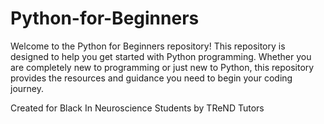 # Python-for-Beginners
Welcome to the Python for Beginners repository! This repository is designed to help you get started with Python programming.
Whether you are completely new to programming or just new to Python, this repository provides the resources and guidance you need to begin your coding journey.

Created for Black In Neuroscience Students by TReND Tutors
